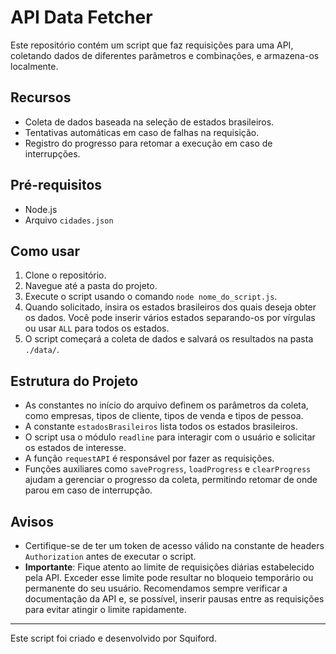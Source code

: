 # API Data Fetcher

Este repositório contém um script que faz requisições para uma API, coletando dados de diferentes parâmetros e combinações, e armazena-os localmente.

## Recursos

- Coleta de dados baseada na seleção de estados brasileiros.
- Tentativas automáticas em caso de falhas na requisição.
- Registro do progresso para retomar a execução em caso de interrupções.

## Pré-requisitos

- Node.js
- Arquivo `cidades.json`

## Como usar

1. Clone o repositório.
2. Navegue até a pasta do projeto.
3. Execute o script usando o comando `node nome_do_script.js`.
4. Quando solicitado, insira os estados brasileiros dos quais deseja obter os dados. Você pode inserir vários estados separando-os por vírgulas ou usar `ALL` para todos os estados.
5. O script começará a coleta de dados e salvará os resultados na pasta `./data/`.

## Estrutura do Projeto

- As constantes no início do arquivo definem os parâmetros da coleta, como empresas, tipos de cliente, tipos de venda e tipos de pessoa.
- A constante `estadosBrasileiros` lista todos os estados brasileiros.
- O script usa o módulo `readline` para interagir com o usuário e solicitar os estados de interesse.
- A função `requestAPI` é responsável por fazer as requisições.
- Funções auxiliares como `saveProgress`, `loadProgress` e `clearProgress` ajudam a gerenciar o progresso da coleta, permitindo retomar de onde parou em caso de interrupção.

## Avisos

- Certifique-se de ter um token de acesso válido na constante de headers `Authorization` antes de executar o script.
- **Importante**: Fique atento ao limite de requisições diárias estabelecido pela API. Exceder esse limite pode resultar no bloqueio temporário ou permanente do seu usuário. Recomendamos sempre verificar a documentação da API e, se possível, inserir pausas entre as requisições para evitar atingir o limite rapidamente.

---

Este script foi criado e desenvolvido por Squiford.
